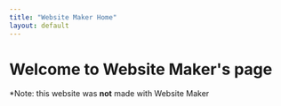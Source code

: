 ```yaml
---
title: "Website Maker Home"
layout: default
---
```


# Welcome to Website Maker's page



*Note: this website was **not** made with Website Maker
